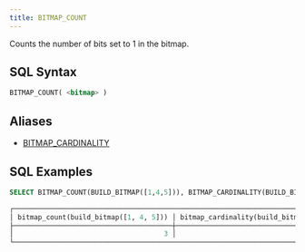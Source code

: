 ```yaml
---
title: BITMAP_COUNT
---
```


Counts the number of bits set to 1 in the bitmap.

## SQL Syntax

```sql
BITMAP_COUNT( <bitmap> )
```

## Aliases

- [BITMAP_CARDINALITY](bitmap-cardinality)

## SQL Examples

```sql
SELECT BITMAP_COUNT(BUILD_BITMAP([1,4,5])), BITMAP_CARDINALITY(BUILD_BITMAP([1,4,5]));

┌─────────────────────────────────────────────────────────────────────────────────────┐
│ bitmap_count(build_bitmap([1, 4, 5])) │ bitmap_cardinality(build_bitmap([1, 4, 5])) │
├───────────────────────────────────────┼─────────────────────────────────────────────┤
│                                     3 │                                           3 │
└─────────────────────────────────────────────────────────────────────────────────────┘
```